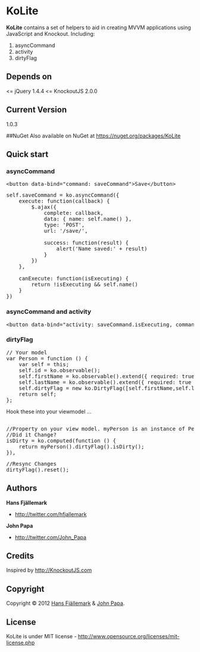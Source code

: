 # KoLite
**KoLite** contains a set of helpers to aid in creating MVVM applications using JavaScript and Knockout. Including:

1. asyncCommand
2. activity
3. dirtyFlag


## Depends on
&lt;= jQuery 1.4.4
&lt;= KnockoutJS 2.0.0

## Current Version
1.0.3

##NuGet
Also available on NuGet at https://nuget.org/packages/KoLite

## Quick start
### asyncCommand 
<pre>
&lt;button data-bind="command: saveCommand">Save&lt;/button>
</pre>
<pre>
self.saveCommand = ko.asyncCommand({
    execute: function(callback) {
        $.ajax({
            complete: callback,
            data: { name: self.name() },
            type: 'POST',
            url: '/save/',
                    
            success: function(result) {
                alert('Name saved:' + result)
            }
        })
    },
        
    canExecute: function(isExecuting) {
        return !isExecuting && self.name()
    }
})
</pre>

### asyncCommand and activity
<pre>
&lt;button data-bind="activity: saveCommand.isExecuting, command: saveCommand">Save&lt;/button>
</pre>

### dirtyFlag
<pre>
// Your model
var Person = function () {
	var self = this;
	self.id = ko.observable();
	self.firstName = ko.observable().extend({ required: true });
	self.lastName = ko.observable().extend({ required: true });
	self.dirtyFlag = new ko.DirtyFlag([self.firstName,self.lastName]);
	return self;
};
</pre>

Hook these into your viewmodel ...

<pre>

//Property on your view model. myPerson is an instance of Person.
//Did it Change?
isDirty = ko.computed(function () {
	return myPerson().dirtyFlag().isDirty();
}),
</pre>

<pre>
//Resync Changes
dirtyFlag().reset();
</pre>


## Authors

**Hans Fjällemark**

+ http://twitter.com/hfjallemark

**John Papa**

+ http://twitter.com/John_Papa

## Credits
Inspired by http://KnockoutJS.com


## Copyright

Copyright © 2012 [Hans Fjällemark](http://twitter.com/hfjallemark) & [John Papa](http://twitter.com/John_Papa).

## License 

KoLite is under MIT license - http://www.opensource.org/licenses/mit-license.php